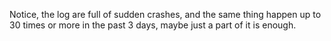 Notice, the log are full of sudden crashes, and the same thing happen up to 30 times or more in the past 3 days, maybe just a part of it is enough.
